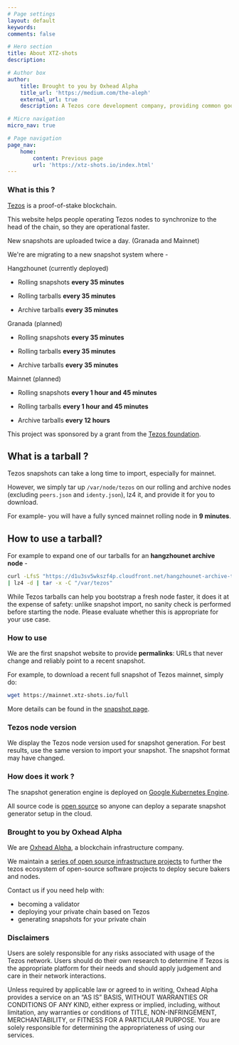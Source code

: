 ```yaml
---
# Page settings
layout: default
keywords:
comments: false

# Hero section
title: About XTZ-shots
description: 

# Author box
author:
    title: Brought to you by Oxhead Alpha
    title_url: 'https://medium.com/the-aleph'
    external_url: true
    description: A Tezos core development company, providing common goods for the Tezos ecosystem. <a href="https://medium.com/the-aleph" target="_blank">Learn more</a>.

# Micro navigation
micro_nav: true

# Page navigation
page_nav:
    home:
        content: Previous page
        url: 'https://xtz-shots.io/index.html'
---
```


### What is this ?

[Tezos](https://tezos.com) is a proof-of-stake blockchain.

This website helps people operating Tezos nodes to synchronize to the head of the chain, so they are operational faster.

New snapshots are uploaded twice a day. (Granada and Mainnet)

We're are migrating to a new snapshot system where -

Hangzhounet (currently deployed)

* Rolling snapshots **every 35 minutes**

* Rolling tarballs **every 35 minutes**

* Archive tarballs **every 35 minutes**

Granada (planned)

* Rolling snapshots **every 35 minutes**

* Rolling tarballs **every 35 minutes**

* Archive tarballs **every 35 minutes**

Mainnet (planned)

* Rolling snapshots **every 1 hour and 45 minutes**

* Rolling tarballs **every 1 hour and 45 minutes**

* Archive tarballs **every 12 hours**

This project was sponsored by a grant from the [Tezos foundation](https://tezos.foundation/).

## What is a tarball ?

Tezos snapshots can take a long time to import, especially for mainnet. 

However, we simply tar up `/var/node/tezos` on our rolling and archive nodes (excluding `peers.json` and `identy.json`), lz4 it, and provide it for you to download.

For example- you will have a fully synced mainnet rolling node in **9 minutes**.

## How to use a tarball?

For example to expand one of our tarballs for an **hangzhounet archive node** -

```bash
curl -LfsS "https://d1u3sv5wkszf4p.cloudfront.net/hangzhounet-archive-tarball" \
| lz4 -d | tar -x -C "/var/tezos"
```

While Tezos tarballs can help you bootstrap a fresh node faster, it does it at the expense of safety: unlike snapshot import, no sanity check is performed before starting the node. Please evaluate whether this is appropriate for your use case.

### How to use

We are the first snapshot website to provide **permalinks**: URLs that never change and reliably point to a recent snapshot.

For example, to download a recent full snapshot of Tezos mainnet, simply do:

```bash
wget https://mainnet.xtz-shots.io/full
```

More details can be found in the [snapshot page](https://mainnet.xtz-shots.io).

### Tezos node version

We display the Tezos node version used for snapshot generation. For best results, use the same version to import your snapshot. The snapshot format may have changed.

### How does it work ?

The snapshot generation engine is deployed on [Google Kubernetes Engine](https://cloud.google.com/kubernetes-engine).

All source code is [open source](https://github.com/midl-dev/tezos-snapshot-generator) so anyone can deploy a separate snapshot generator setup in the cloud.

### Brought to you by Oxhead Alpha

We are [Oxhead Alpha](https://www.oxheadalpha.com/), a blockchain infrastructure company.

We maintain a [series of open source infrastructure projects](https://github.com/oxheadalpha) to further the tezos ecosystem of open-source software projects to deploy secure bakers and nodes.

Contact us if you need help with:

* becoming a validator
* deploying your private chain based on Tezos
* generating snapshots for your private chain

### Disclaimers

Users are solely responsible for any risks associated with usage of the Tezos network. Users should do their own research to determine if Tezos is the appropriate platform for their needs and should apply judgement and care in their network interactions.

Unless required by applicable law or agreed to in writing, Oxhead Alpha provides a service on an “AS IS” BASIS, WITHOUT WARRANTIES OR CONDITIONS OF ANY KIND, either express or implied, including, without limitation, any warranties or conditions of TITLE, NON-INFRINGEMENT, MERCHANTABILITY, or FITNESS FOR A PARTICULAR PURPOSE. You are solely responsible for determining the appropriateness of using our services.
